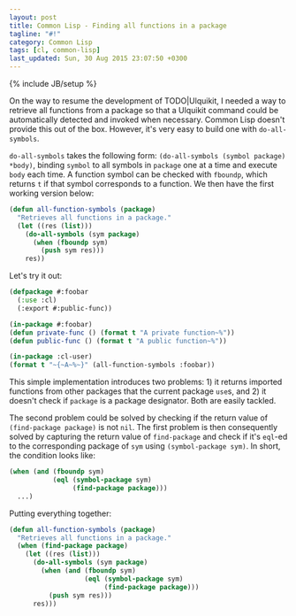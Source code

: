 ```yaml
---
layout: post
title: Common Lisp - Finding all functions in a package
tagline: "#!"
category: Common Lisp
tags: [cl, common-lisp]
last_updated: Sun, 30 Aug 2015 23:07:50 +0300
---
```

{% include JB/setup %}

On the way to resume the development of TODO|Ulquikit, I needed a way to
retrieve all functions from a package so that a Ulquikit command could be
automatically detected and invoked when necessary.  Common Lisp doesn't
provide this out of the box.  However, it's very easy to build one with
`do-all-symbols`.

`do-all-symbols` takes the following form: `(do-all-symbols (symbol package)
*body)`, binding `symbol` to all symbols in `package` one at a time and
execute `body` each time.  A function symbol can be checked with `fboundp`,
which returns `t` if that symbol corresponds to a function.  We then have the
first working version below:

```lisp
(defun all-function-symbols (package)
  "Retrieves all functions in a package."
  (let ((res (list)))
    (do-all-symbols (sym package)
      (when (fboundp sym)
        (push sym res)))
    res))
```

Let's try it out:

```lisp
(defpackage #:foobar
  (:use :cl)
  (:export #:public-func))

(in-package #:foobar)
(defun private-func () (format t "A private function~%"))
(defun public-func () (format t "A public function~%"))

(in-package :cl-user)
(format t "~{~A~%~}" (all-function-symbols :foobar))
```

This simple implementation introduces two problems: 1) it returns imported
functions from other packages that the current package `use`s, and 2) it
doesn't check if `package` is a package designator.  Both are easily tackled.

The second problem could be solved by checking if the return value of
`(find-package package)` is not `nil`.  The first problem is then consequently
solved by capturing the return value of `find-package` and check if it's
`eql`-ed to the corresponding package of `sym` using `(symbol-package sym)`.
In short, the condition looks like:

```lisp
(when (and (fboundp sym)
           (eql (symbol-package sym)
                (find-package package)))
  ...)
```

Putting everything together:

```lisp
(defun all-function-symbols (package)
  "Retrieves all functions in a package."
  (when (find-package package)
    (let ((res (list)))
      (do-all-symbols (sym package)
        (when (and (fboundp sym)
                   (eql (symbol-package sym)
                        (find-package package)))
          (push sym res)))
      res)))
```
